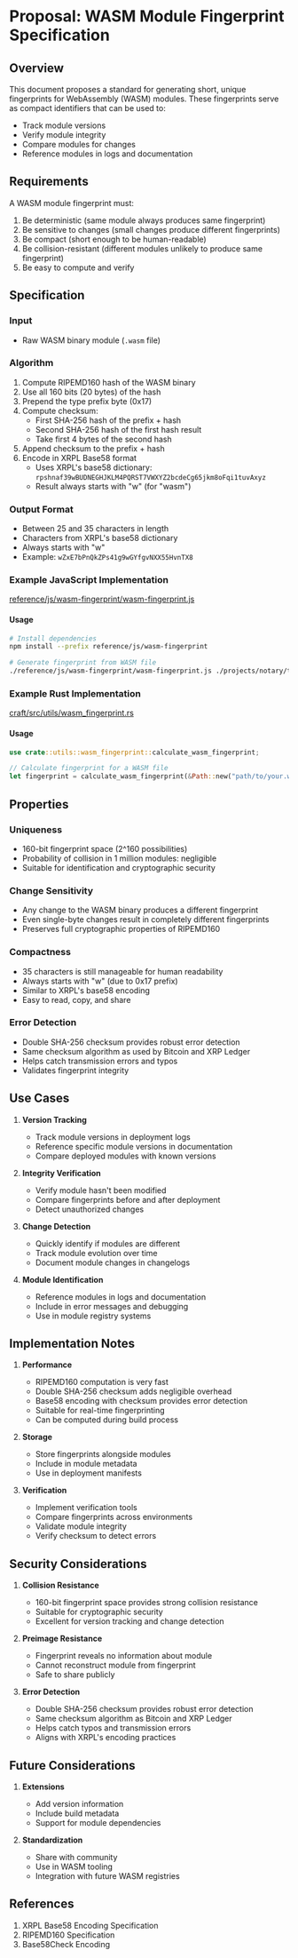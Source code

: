 # Proposal: WASM Module Fingerprint Specification

## Overview

This document proposes a standard for generating short, unique fingerprints for WebAssembly (WASM) modules. These fingerprints serve as compact identifiers that can be used to:
- Track module versions
- Verify module integrity
- Compare modules for changes
- Reference modules in logs and documentation

## Requirements

A WASM module fingerprint must:
1. Be deterministic (same module always produces same fingerprint)
2. Be sensitive to changes (small changes produce different fingerprints)
3. Be compact (short enough to be human-readable)
4. Be collision-resistant (different modules unlikely to produce same fingerprint)
5. Be easy to compute and verify

## Specification

### Input
- Raw WASM binary module (`.wasm` file)

### Algorithm
1. Compute RIPEMD160 hash of the WASM binary
2. Use all 160 bits (20 bytes) of the hash
3. Prepend the type prefix byte (0x17)
4. Compute checksum:
   - First SHA-256 hash of the prefix + hash
   - Second SHA-256 hash of the first hash result
   - Take first 4 bytes of the second hash
5. Append checksum to the prefix + hash
6. Encode in XRPL Base58 format
   - Uses XRPL's base58 dictionary: `rpshnaf39wBUDNEGHJKLM4PQRST7VWXYZ2bcdeCg65jkm8oFqi1tuvAxyz`
   - Result always starts with "w" (for "wasm")

### Output Format
- Between 25 and 35 characters in length
- Characters from XRPL's base58 dictionary
- Always starts with "w"
- Example: `wZxE7bPnQkZPs41g9wGYfgvNXX55HvnTX8`

### Example JavaScript Implementation

[reference/js/wasm-fingerprint/wasm-fingerprint.js](reference/js/wasm-fingerprint/wasm-fingerprint.js)

#### Usage

```bash
# Install dependencies
npm install --prefix reference/js/wasm-fingerprint

# Generate fingerprint from WASM file
./reference/js/wasm-fingerprint/wasm-fingerprint.js ./projects/notary/target/wasm32-unknown-unknown/release/notary.wasm
```

### Example Rust Implementation

[craft/src/utils/wasm_fingerprint.rs](craft/src/utils/wasm_fingerprint.rs)

#### Usage

```rust
use crate::utils::wasm_fingerprint::calculate_wasm_fingerprint;

// Calculate fingerprint for a WASM file
let fingerprint = calculate_wasm_fingerprint(&Path::new("path/to/your.wasm"))?;
```

## Properties

### Uniqueness
- 160-bit fingerprint space (2^160 possibilities)
- Probability of collision in 1 million modules: negligible
- Suitable for identification and cryptographic security

### Change Sensitivity
- Any change to the WASM binary produces a different fingerprint
- Even single-byte changes result in completely different fingerprints
- Preserves full cryptographic properties of RIPEMD160

### Compactness
- 35 characters is still manageable for human readability
- Always starts with "w" (due to 0x17 prefix)
- Similar to XRPL's base58 encoding
- Easy to read, copy, and share

### Error Detection
- Double SHA-256 checksum provides robust error detection
- Same checksum algorithm as used by Bitcoin and XRP Ledger
- Helps catch transmission errors and typos
- Validates fingerprint integrity

## Use Cases

1. **Version Tracking**
   - Track module versions in deployment logs
   - Reference specific module versions in documentation
   - Compare deployed modules with known versions

2. **Integrity Verification**
   - Verify module hasn't been modified
   - Compare fingerprints before and after deployment
   - Detect unauthorized changes

3. **Change Detection**
   - Quickly identify if modules are different
   - Track module evolution over time
   - Document module changes in changelogs

4. **Module Identification**
   - Reference modules in logs and documentation
   - Include in error messages and debugging
   - Use in module registry systems

## Implementation Notes

1. **Performance**
   - RIPEMD160 computation is very fast
   - Double SHA-256 checksum adds negligible overhead
   - Base58 encoding with checksum provides error detection
   - Suitable for real-time fingerprinting
   - Can be computed during build process

2. **Storage**
   - Store fingerprints alongside modules
   - Include in module metadata
   - Use in deployment manifests

3. **Verification**
   - Implement verification tools
   - Compare fingerprints across environments
   - Validate module integrity
   - Verify checksum to detect errors

## Security Considerations

1. **Collision Resistance**
   - 160-bit fingerprint space provides strong collision resistance
   - Suitable for cryptographic security
   - Excellent for version tracking and change detection

2. **Preimage Resistance**
   - Fingerprint reveals no information about module
   - Cannot reconstruct module from fingerprint
   - Safe to share publicly

3. **Error Detection**
   - Double SHA-256 checksum provides robust error detection
   - Same checksum algorithm as Bitcoin and XRP Ledger
   - Helps catch typos and transmission errors
   - Aligns with XRPL's encoding practices

## Future Considerations

1. **Extensions**
   - Add version information
   - Include build metadata
   - Support for module dependencies

2. **Standardization**
   - Share with community
   - Use in WASM tooling
   - Integration with future WASM registries

## References

1. XRPL Base58 Encoding Specification
2. RIPEMD160 Specification
3. Base58Check Encoding
